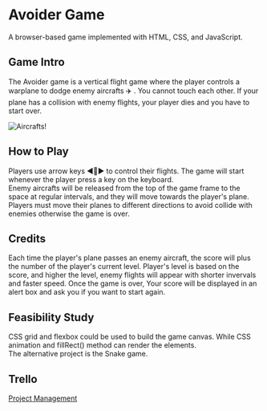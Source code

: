 # Avoider Game
A browser-based game implemented with HTML, CSS, and JavaScript.

## Game Intro
The Avoider game is a vertical flight game where the player controls a warplane to dodge enemy aircrafts ✈️ . You cannot touch each other. If your plane has a collision with enemy flights, your player dies and you have to start over.

![Aircrafts!](https://pixeljoint.com/files/icons/full/wwii_airplanes_1to1.png)

## How to Play
Players use arrow keys ◀️🔼▶️ to control their flights. The game will start whenever the player press a key on the keyboard.  
Enemy aircrafts will be released from the top of the game frame to the space at regular intervals, and they will move towards the player's plane. Players must move their planes to different directions to avoid collide with enemies otherwise the game is over.

## Credits
Each time the player's plane passes an enemy aircraft, the score will plus the number of the player's current level. Player's level is based on the score, and higher the level, enemy flights will appear with shorter invervals and faster speed. Once the game is over, Your score will be displayed in an alert box and ask you if you want to start again.

## Feasibility Study
CSS grid and flexbox could be used to build the game canvas. While CSS animation and fillRect() method can render the elements.  
The alternative project is the Snake game.

## Trello
[Project Management](https://trello.com/invite/b/NKV5hiBD/ATTIbe72e0f9fd6b2febe1fcb0f58104f3907267ABD0/unit-1-project)
